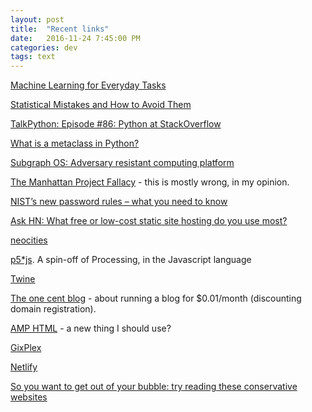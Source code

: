 ```yaml
---
layout: post
title:  "Recent links"
date:   2016-11-24 7:45:00 PM
categories: dev
tags: text
---
```


[Machine Learning for Everyday Tasks](http://blog.mailgun.com/machine-learning-for-everyday-tasks/)

[Statistical Mistakes and How to Avoid Them](http://www.cs.cornell.edu/~asampson/blog/statsmistakes.html)

[TalkPython: Episode #86: Python at StackOverflow](https://talkpython.fm/episodes/show/86/python-at-stackoverflow)

[What is a metaclass in Python?](https://stackoverflow.com/questions/100003/what-is-a-metaclass-in-python)

[Subgraph OS: Adversary resistant computing platform](https://subgraph.com/)

[The Manhattan Project Fallacy](http://aelkus.github.io/essays/ai_manhattan_project.html) - this is mostly wrong, in my opinion.

[NIST’s new password rules – what you need to know](https://nakedsecurity.sophos.com/2016/08/18/nists-new-password-rules-what-you-need-to-know/)

[Ask HN: What free or low-cost static site hosting do you use most?](https://news.ycombinator.com/item?id=13021722)

[neocities](https://neocities.org/)

[p5*js](http://p5js.org/). A spin-off of Processing, in the Javascript language

[Twine](http://twinery.org/)

[The one cent blog](https://hugotunius.se/2016/01/10/the-one-cent-blog.html) - about running a blog for $0.01/month (discounting domain registration).

[AMP HTML](https://www.ampproject.org/) - a new thing I should use?

[GixPlex](https://www.pmease.com/gitplex)

[Netlify](https://www.netlify.com/)

[So you want to get out of your bubble: try reading these conservative websites](https://www.theguardian.com/media/2016/nov/22/conservative-websites-media-bubble?CMP=share_btn_fb)
